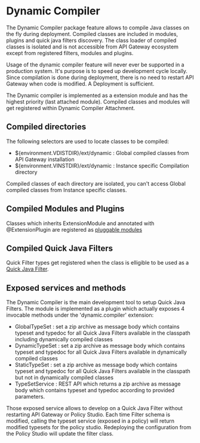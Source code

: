 # Dynamic Compiler

The Dynamic Compiler package  feature allows to compile Java classes on the fly during deployment. Compiled classes are included in modules, plugins and quick java filters discovery. The class loader of compiled classes is isolated and is not accessible from API Gateway ecosystem except from registered filters, modules and plugins. 

Usage of the dynamic compiler feature will never ever be supported in a production system. It's purpose is to speed up development cycle locally. Since compilation is done during deployment, there is no need to restart API Gateway when code is modified. A Deployment is sufficient.

The Dynamic compiler is implemented as a extension module and has the highest priority (last attached module). Compiled classes and modules will get registered within Dynamic Compiler Attachment.

## Compiled directories

The following selectors are used to locate classes to be compiled:
 - ${environment.VDISTDIR}/ext/dynamic : Global compiled classes from API Gateway installation
 - ${environment.VINSTDIR}/ext/dynamic : Instance specific Compilation directory

Compiled classes of each directory are isolated, you can't access Global compiled classes from Instance specific classes.

## Compiled Modules and Plugins

Classes which inherits ExtensionModule and annotated with @ExtensionPlugin are registered as [pluggable modules](ClassPathScanning.md)

## Compiled Quick Java Filters

Quick Filter types get registered when the class is elligible to be used as a [Quick Java Filter](QuickJavaFilter.md).
 
## Exposed services and methods

The Dynamic Compiler is the main development tool to setup Quick Java Filters. The module is implemented as a plugin which actually exposes 4 invocable methods under the 'dynamic.compiler' extension:

 - GlobalTypeSet : set a zip archive as message body which contains typeset and typedoc for all Quick Java Filters available in the classpath including dynamically compiled classes
 - DynamicTypeSet : set a zip archive as message body which contains typeset and typedoc for all Quick Java Filters available in dynamically compiled classes
 - StaticTypeSet : set a zip archive as message body which contains typeset and typedoc for all Quick Java Filters available in the classpath but not in dynamically compiled classes
 - TypeSetService : REST API which returns a zip archive as message body which contains typeset and typedoc according to provided parameters.

Those exposed service allows to develop on a Quick Java Filter without restarting API Gateway or Policy Studio. Each time Filter schema is modified, calling the typeset service (exposed in a policy) will return modified typesets for the policy studio. Redeploying the configuration from the Policy Studio will update the filter class.
